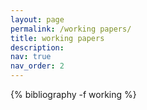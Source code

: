 ```yaml
---
layout: page
permalink: /working papers/
title: working papers
description: 
nav: true
nav_order: 2
---
```


<!-- _pages/workingpapers.md -->
<div class="publications">

{% bibliography -f working %}

</div>
